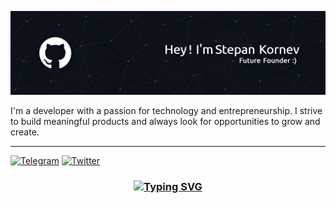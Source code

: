 ![Header](./header.png)

I'm a developer with a passion for technology and entrepreneurship. I strive to build meaningful products and always look for opportunities to grow and create.

---

[![Telegram](https://badgen.net/badge/icon/telegram?icon=telegram&label)](https://t.me/stepkacorporation)
[![Twitter](https://badgen.net/badge/icon/twitter?icon=twitter&label)](https://twitter.com/stepkacorp)

<h3 align="center">

<a href="https://git.io/typing-svg"><img src="https://readme-typing-svg.herokuapp.com?font=Fira+Code&size=14&duration=4000&pause=1000&color=FBFEFF&background=53535300&center=true&repeat=false&width=480&height=20&lines=Little+steps+on+the+path+to+big+dreams." alt="Typing SVG" /></a>

</h3>
